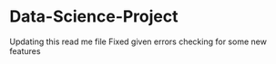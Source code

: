 # Data-Science-Project
Updating this read me file
Fixed given errors
checking for some new features
